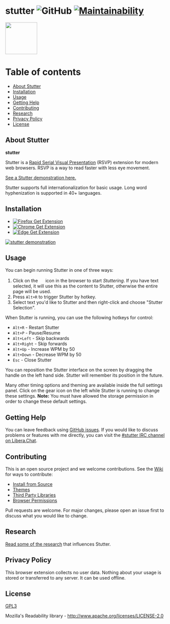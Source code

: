 # stutter ![GitHub](https://img.shields.io/github/license/jamestomasino/stutter.svg) [![Maintainability](https://api.codeclimate.com/v1/badges/a4d5b54b3cf91c6a2b3e/maintainability)](https://codeclimate.com/github/jamestomasino/stutter/maintainability)

<a href="https://addons.mozilla.org/en-US/firefox/addon/stutter/"><img src="./icons/stutter.svg" width="100"></a>

Table of contents
=================

<!--ts-->
   * [About Stutter](#about-stutter)
   * [Installation](#installation)
   * [Usage](#usage)
   * [Getting Help](#getting-help)
   * [Contributing](#contributing)
   * [Research](#research)
   * [Privacy Policy](#privacy-policy)
   * [License](#license)
<!--te-->

## About Stutter

**stutter**

Stutter is a [Rapid Serial Visual Presentation](https://en.wikipedia.org/wiki/Rapid_serial_visual_presentation) (RSVP) extension for modern web browsers. RSVP is a way to read faster with less eye movement.

[See a Stutter demonstration here.](https://www.youtube.com/watch?v=TKgZAOQctzo)

Stutter supports full internationalization for basic usage. Long word
hyphenization is supported in 40+ languages.

## Installation

* [![Firefox Get Extension](https://img.shields.io/badge/Firefox-Get%20Extension!-lightgrey.svg?style=popout&logo=mozilla-firefox)](https://addons.mozilla.org/en-US/firefox/addon/stutter/)
* [![Chrome Get Extension](https://img.shields.io/badge/Chrome-Get%20Extension!-lightgrey.svg?style=popout&logo=google-chrome)](https://chrome.google.com/webstore/detail/stutter/fbapmaboedchhgjolcnpfgoanbfajchl)
* [![Edge Get Extension](https://img.shields.io/badge/Edge-Get%20Extension!-lightgrey.svg?style=popout&logo=microsoft-edge)](https://microsoftedge.microsoft.com/addons/detail/stutter/aonlnjdopgkofbgipdnfdclfpaindajj)

[![stutter demonstration](https://i.ytimg.com/vi_webp/TKgZAOQctzo/maxresdefault.webp)](https://www.youtube.com/watch?v=TKgZAOQctzo)

## Usage

You can begin running Stutter in one of three ways:

1. Click on the <img src="./icons/stutter.svg" width="16"> icon in the browser to start _Stuttering_. If you have text selected, it will use this as the content to Stutter, otherwise the entire page will be used.
2. Press `Alt+R` to trigger Stutter by hotkey.
3. Select text you'd like to Stutter and then right-click and choose "Stutter Selection".

When Stutter is running, you can use the following hotkeys for control:

- `Alt+R` - Restart Stutter
- `Alt+P` - Pause/Resume
- `Alt+Left` - Skip backwards
- `Alt+Right` - Skip forwards
- `Alt+Up` - Increase WPM by 50
- `Alt+Down` - Decrease WPM by 50
- `Esc` - Close Stutter

You can reposition the Stutter interface on the screen by dragging the handle on the left hand side. Stutter will remember its position in the future.

Many other timing options and theming are available inside the full settings panel. Click on the gear icon on the left while Stutter is running to change these settings. **Note:** You must have allowed the storage permission in order to change these default settings.

## Getting Help

You can leave feedback using [GitHub issues](https://github.com/jamestomasino/stutter/issues). If you would like to discuss problems or features with me directly, you can visit the [#stutter IRC channel on Libera.Chat](https://kiwiirc.com/nextclient/#irc://irc.libera.chat/#stutter).

## Contributing

This is an open source project and we welcome contributions. See the [Wiki](https://github.com/jamestomasino/stutter/wiki) for ways to contribute:

- [Install from Source](https://github.com/jamestomasino/stutter/wiki/Install)
- [Themes](https://github.com/jamestomasino/stutter/wiki/Themes)
- [Third Party Libraries](https://github.com/jamestomasino/stutter/wiki/ThirdParty)
- [Browser Permissions](https://github.com/jamestomasino/stutter/wiki/Permissions)

Pull requests are welcome. For major changes, please open an issue first to
discuss what you would like to change.

## Research

[Read some of the research](https://github.com/jamestomasino/stutter/wiki/Research) that influences Stutter.

## Privacy Policy

This browser extension collects no user data. Nothing about your usage is stored or transferred to any server. It can be used offline.

## License

[GPL3](LICENSE)

Mozilla's Readability library - http://www.apache.org/licenses/LICENSE-2.0
